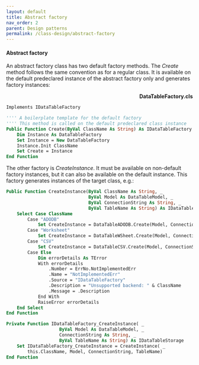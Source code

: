 ```yaml
---
layout: default
title: Abstract factory
nav_order: 2
parent: Design patterns
permalink: /class-design/abstract-factory
---
```


#### Abstract factory

An abstract factory class has two default factory methods. The *Create* method follows the same convention as for a regular class. It is available on the default predeclared instance of the abstract factory only and generates factory instances:

<p align="right"><b>DataTableFactory.cls</b></p>

```vb
Implements IDataTableFactory

'''' A boilerplate template for the default factory
'''' This method is called on the default predeclared class instance
Public Function Create(ByVal ClassName As String) As IDataTableFactory
    Dim Instance As DataTableFactory
    Set Instance = New DataTableFactory
    Instance.Init ClassName
    Set Create = Instance
End Function
```

The other factory is *CreateInstance*. It must be available on non-default factory instances, but it can also be available on the default instance. This factory generates instances of the target class, e.g.:

```vb
Public Function CreateInstance(ByVal ClassName As String, _
                               ByVal Model As DataTableModel, _
                               ByVal ConnectionString As String, _
                               ByVal TableName As String) As IDataTableStorage
    Select Case ClassName
        Case "ADODB"
            Set CreateInstance = DataTableADODB.Create(Model, ConnectionString, TableName)
        Case "Worksheet"
            Set CreateInstance = DataTableWSheet.Create(Model, ConnectionString, TableName)
        Case "CSV"
            Set CreateInstance = DataTableCSV.Create(Model, ConnectionString, TableName)
        Case Else
            Dim errorDetails As TError
            With errorDetails
                .Number = ErrNo.NotImplementedErr
                .Name = "NotImplementedErr"
                .Source = "IDataTableFactory"
                .Description = "Unsupported backend: " & ClassName
                .Message = .Description
            End With
            RaiseError errorDetails
    End Select
End Function

Private Function IDataTableFactory_CreateInstance( _
                    ByVal Model As DataTableModel, _
                    ConnectionString As String, _
                    ByVal TableName As String) As IDataTableStorage
    Set IDataTableFactory_CreateInstance = CreateInstance( _
        this.ClassName, Model, ConnectionString, TableName)
End Function
```
